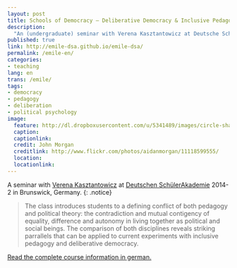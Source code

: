 ```yaml
---
layout: post
title: Schools of Democracy – Deliberative Democracy & Inclusive Pedagogy (Seminar)
description:
  "An (undergraduate) seminar with Verena Kasztantowicz at Deutsche SchuelerAkademie 2014-2 in Brunswick."
published: true
link: http://emile-dsa.github.io/emile-dsa/
permalink: /emile-en/
categories:
- teaching
lang: en
trans: /emile/
tags:
- democracy
- pedagogy
- deliberation
- political psychology
image:
  feature: http://dl.dropboxusercontent.com/u/5341489/images/circle-shadows_crop.jpg
  caption:
  captionlink:
  credit: John Morgan
  creditlink: http://www.flickr.com/photos/aidanmorgan/11118599555/
  location:
  locationlink:
---
```


A seminar with [Verena Kasztantowicz](http://www.erziehungswissenschaften.hu-berlin.de/grundschulpaed/mitarbeiterinnen/lb-deutsch) at [Deutschen SchülerAkademie](http://www.deutsche-schuelerakademie.de) 2014-2 in Brunswick, Germany.
{: .notice}

>The class introduces students to a defining conflict of both pedagogy and political theory:
>the contradiction and mutual contigency of equality, difference and autonomy in living together as political and social beings.
>The comparison of both disciplines reveals striking parrallels that can be applied to current experiments with inclusive pedagogy and deliberative democracy.

<div markdown="0">
<a href="http://emile-dsa.github.io/emile-dsa/" class="btn">Read the complete course information in german.</a>
</div>